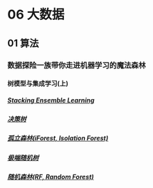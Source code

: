 # 06 大数据 

## 01 算法

### 数据探险一族带你走进机器学习的魔法森林

#### 树模型与集成学习(上)

##### [Stacking Ensemble Learning](/06%20大数据/01%20算法/数据探险一族带你走进机器学习的魔法森林/树模型与集成学习(上)/Stacking%20Ensemble%20Learning.md)
##### [决策树](/06%20大数据/01%20算法/数据探险一族带你走进机器学习的魔法森林/树模型与集成学习(上)/决策树.md)
##### [孤立森林(iForest, Isolation Forest)](/06%20大数据/01%20算法/数据探险一族带你走进机器学习的魔法森林/树模型与集成学习(上)/孤立森林(iForest,%20Isolation%20Forest).md)
##### [极端随机树](/06%20大数据/01%20算法/数据探险一族带你走进机器学习的魔法森林/树模型与集成学习(上)/极端随机树.md)
##### [随机森林(RF, Random Forest)](/06%20大数据/01%20算法/数据探险一族带你走进机器学习的魔法森林/树模型与集成学习(上)/随机森林(RF,%20Random%20Forest).md)